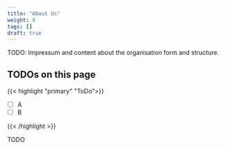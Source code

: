 ```yaml
---
title: "About Us"
weight: 8
tags: []
draft: true
---
```


TODO: Impressum and content about the organisation form and structure.

<!--more-->

## TODOs on this page

{{< highlight "primary" "ToDo">}}

- [ ] A
- [ ] B

{{< /highlight >}}

TODO
